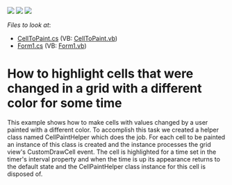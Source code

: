 <!-- default badges list -->
![](https://img.shields.io/endpoint?url=https://codecentral.devexpress.com/api/v1/VersionRange/128629170/10.1.5%2B)
[![](https://img.shields.io/badge/Open_in_DevExpress_Support_Center-FF7200?style=flat-square&logo=DevExpress&logoColor=white)](https://supportcenter.devexpress.com/ticket/details/E2441)
[![](https://img.shields.io/badge/📖_How_to_use_DevExpress_Examples-e9f6fc?style=flat-square)](https://docs.devexpress.com/GeneralInformation/403183)
<!-- default badges end -->
<!-- default file list -->
*Files to look at*:

* [CellToPaint.cs](./CS/CellChangedHighlight/CellToPaint.cs) (VB: [CellToPaint.vb](./VB/CellChangedHighlight/CellToPaint.vb))
* [Form1.cs](./CS/CellChangedHighlight/Form1.cs) (VB: [Form1.vb](./VB/CellChangedHighlight/Form1.vb))
<!-- default file list end -->
# How to highlight cells that were changed in a grid with a different color for some time


<p>This example shows how to make cells with values changed by a user painted with a different color. To accomplish this task we created a helper class named CellPaintHelper which does the job. For each cell to be painted an instance of this class is created and the instance processes the grid view's CustomDrawCell event. The cell is highlighted for a time set in the timer's interval property and when the time is up its appearance returns to the default state and the CellPaintHelper class instance for this cell is disposed of.</p>

<br/>


